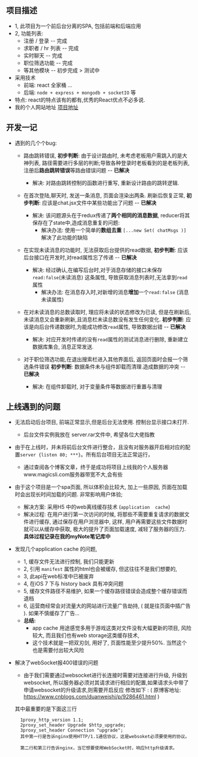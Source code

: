 ## 项目描述

+ 1,  此项目为一个前后台分离的SPA, 包括前端和后端应用
+ 2,  功能列表: 
  + 注册 / 登录  -- 完成
  + 求职者 / hr  列表  -- 完成
  + 实时聊天   -- 完成
  + 职位筛选功能  -- 完成
  + 等其他模块 -- 初步完成 > 测试中
+ 采用技术 
  + 前端: react 全家桶 ... 
  + 后端: `node + express + mongodb + socketIO` 等
+ 特点:  react的特点该有的都有,优秀的React优点不必多说. 
+ 我的个人网站地址 <a href="https://www.magicsli.com">项目地址</a>

## 开发一记
+ 遇到的几个个bug:

    - 路由跳转错误, **初步判断**: 由于设计路由时, 未考虑老板用户需跳入的是大神列表, 路径需要进行多层的判断;导致各种登录时老板看到的是老板列表, 注册后**路由跳转错误**等路由错误问题   -- **已解决**
        - 解决: 对路由跳转控制的函数进行重写, 重新设计路由的跳转逻辑. 


    - 在首次登陆,聊天时, 发送一条消息, 页面会渲染出两条. 刷新后恢复正常, **初步判断**: 应该是chat.jsx文件中某些功能出了问题     -- **已解决**
        - 解决: 该问题源头在于redux传递了**两个相同的消息数据**, reducer将其保存在了state中,造成消息重复的问题:
            - 解决办法: 使用一个简单的**数组去重** `[...new Set( chatMsgs )]` 解决了此功能的缺陷


    - 在实现未读消息的功能时, 无法获取后台提供的read数据, **初步判断**: 应该后台接口在开发时,对read属性忘了传递     -- **已解决**
        - 解决: 经过确认,在编写后台时,对于消息存储的接口未保存`read:false`(未读消息) 这条属性, 导致获取消息列表时,无法拿到`read`属性
            - 解决办法: 在消息存入时,对新增的消息**增加**一个`read:false` (消息未读属性)

    - 在对未读消息的总数读取时, 理应将未读的状态修改为已读, 但是在刷新后,未读消息又会重新刷新,且消息栏未读总数没有发生任何变化. **初步判断**: 应该是向后台传递数据时,为能成功修改`read`属性, 导致数据出错     -- **已解决**
        - 解决: 对应开发时传递的没有`read`属性的测试消息进行删除, 重新建立数据库集合, 消息正常发送. 
    
    - 对于职位筛选功能,在退出搜索栏进入其他界面后, 返回页面时会报一个筛选条件错误    **初步判断**: 数据条件未与组件卸载而清理.造成数据的冲突  -- **已解决**
        - 解决: 在组件卸载时, 对于变量条件等数据进行重置与清理
    
## 上线遇到的问题
   + 无法启动后台项目, 前端正常显示,但是后台无法使用. 控制台显示接口未打开. 
      - 后台文件实例我放在 server.rar文件中, 希望各位大佬指教 
      
   + 由于在上线时，并未将前后台文件进行整合，且没有对服务器开启相对应的配置`server {listen 80; ***}`。所有后台项目无法正常运行，
      - 通过查阅各个博客文章，终于是成功将项目上线我的个人服务器www.magicsli.com服务器带宽不大,会有些
    
   + 由于这个项目是一个spa页面, 所以体积会比较大, 加上一些原因, 页面在加载时会出现长时间加载的问题. 非常影响用户体验;
      - 解决方案:  采用H5 中的web离线缓存技术 (`application  cache`)
      - 解决过程:  在用户进行第一次访问的时候, 将那些不需要重复请求的数据文件进行缓存, 通过保存在用户浏览器中, 这样, 用户再需要这些文件数据时就可以从缓存中获取, 极大的提升了页面加载速度, 减轻了服务器的压力.  **具体过程记录在我的myNote笔记库中**
      
   + 发现几个application cache 的问题, 
      - 1, 缓存文件无法进行控制, 我们只能更新
      - 2, 引用 `manifest` 属性的html也会被缓存, 但这往往不是我们想要的, 
      - 3, 此api在web标准中已被废弃
      - 4, 在iOS 7 下与 history back 具有冲突问题
      - 5, 缓存文件路径不易维护, 如果一个缓存路径错误会造成整个缓存错误而退档
      - 6, 运营商经常会对流量大的网站进行流量广告劫持, ( 就是往页面中插广告 ). 如果不慎缓存了广告...
      - **总结:**
           - app cache 用途感觉多用于游戏这类对文件没有大幅更新的项目, 风险较大, 而且我们也有web storage这类缓存技术, 
           - 这个技术就是一把双刃剑, 用好了, 页面性能至少提升50%. 当然这个也是需要付出较大风险

  + 解决了webSocket报400错误的问题
      - 由于我们需要通过websocket进行长连接时需要对连接进行升级, 升级到websocket, 所以服务器必须对其请求进行相应的配置,如果请求头中带了申请websocket的升级请求,则需要开启反应 修改如下 :    ( 原博客地址: https://www.cnblogs.com/duanweishi/p/9286461.html )
      
      其中最重要的是下面这三行

          1proxy_http_version 1.1;
          2proxy_set_header Upgrade $http_upgrade;
          3proxy_set_header Connection "upgrade";
          其中第一行是告诉nginx使用HTTP/1.1通信协议，这是websoket必须要使用的协议。

          第二行和第三行告诉nginx，当它想要使用WebSocket时，响应http升级请求。
      
  
